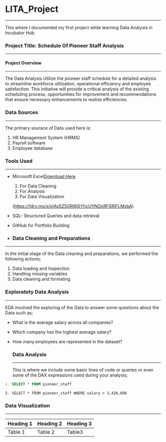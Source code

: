 # LITA_Project
---
This where I documented my first project while learning Data Analysis in Incubator Hub.

### Project Title: Schedule Of Pioneer Staff Analysis

---

#### Project Overview
---
The Data Analysis Utilize the pioneer staff schedule for a detailed analysis to streamline workforce utilization, operational efficiency and employee satisfaction.
This initiative will provide a critical analysis of the existing scheduling process, opportunities for improvement and recommendations that ensure necessary enhancements to realize efficiencies.

### Data Sources
---
The primary sourace of Data used here is:
1. HR Management System (HRMS)
2. Payroll software
3. Employee database


### Tools Used
---
- Microsoft Excel[Download Here](https://www.microsoft.com)
  1. For Data Cleaning
  2. For Analysis
  3. For Data Visualization
     
    (https://1drv.ms/x/s!Ap5Z5GRl9j5YhcUYNOxRFSRIFLMxbA)
     
- SQL- Structured Queries and data retrieval

- GitHub for Portfolio Building

- ### Data Cleaning and Preparations
- ---
  In the initial stage of the Data cleaning and preparations, we performed the following actions;
  1. Data loading and Inspection
  2. Handling missing variables
  3. Data cleaning and formating
 
  ### Exploratoty Data Analysis
  ---
  EDA involved the exploring of the Data to answer some questions about the Data such as;
 - What is the average salary across all companies?
 - Which company has the highest average salary?
 - How many employees are represented in the dataset?


   ### Data Analysis
   ---
   This is where we include some basic lines of code or queries or even some of the DAX expressions used during your analysis;

``` SQL
1. SELECT * FROM pioneer_staff
```

```
2. SELECT * FROM pioneer_staff WHERE salary > 3,426,608
   ```
  
  ### Data Visualization
  ---
 

|Heading 1|Heading 2|Heading 3|
|--------|--------|--------
|Table 1 |Table 2|Table3|
